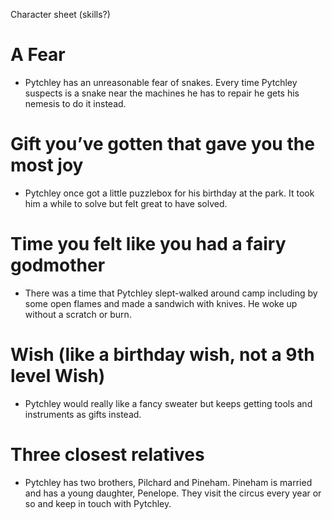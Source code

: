 Character sheet (skills?)
# A Fear
- Pytchley has an unreasonable fear of snakes. Every time Pytchley suspects is a snake near the machines he has to repair he gets his nemesis to do it instead.
# Gift you’ve gotten that gave you the most joy
- Pytchley once got a little puzzlebox for his birthday at the park. It took him a while to solve but felt great to have solved.
# Time you felt like you had a fairy godmother
- There was a time that Pytchley slept-walked around camp including by some open flames and made a sandwich with knives. He woke up without a scratch or burn.
# Wish (like a birthday wish, not a 9th level Wish)
- Pytchley would really like a fancy sweater but keeps getting tools and instruments as gifts instead.
# Three closest relatives
- Pytchley has two brothers, Pilchard and Pineham. Pineham is married and has a young daughter, Penelope. They visit the circus every year or so and keep in touch with Pytchley.
